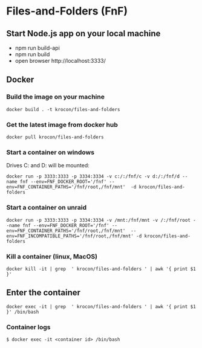 # Files-and-Folders (FnF)


## Start Node.js app on your local machine
- npm run build-api
- npm run build
- open browser http://localhost:3333/

## Docker

### Build the image on your machine
```
docker build . -t krocon/files-and-folders
```
### Get the latest image from docker hub
```
docker pull krocon/files-and-folders
```
### Start a container on windows
Drives C: and D: will be mounted: 
```
docker run -p 3333:3333 -p 3334:3334 -v c:/:/fnf/c -v d:/:/fnf/d --name fnf --env=FNF_DOCKER_ROOT='/fnf' --env=FNF_CONTAINER_PATHS='/fnf/root,/fnf/mnt'  -d krocon/files-and-folders
```

### Start a container on unraid
```
docker run -p 3333:3333 -p 3334:3334 -v /mnt:/fnf/mnt -v /:/fnf/root --name fnf --env=FNF_DOCKER_ROOT='/fnf' --env=FNF_CONTAINER_PATHS='/fnf/root,/fnf/mnt'  --env=FNF_INCOMPATIBLE_PATHS='/fnf/root,/fnf/mnt' -d krocon/files-and-folders
```

### Kill a container (linux, MacOS)
```
docker kill -it | grep  ' krocon/files-and-folders ' | awk '{ print $1 }'
```


## Enter the container
```
docker exec -it | grep  ' krocon/files-and-folders ' | awk '{ print $1 }' /bin/bash
```

### Container logs
```
$ docker exec -it <container id> /bin/bash
```


